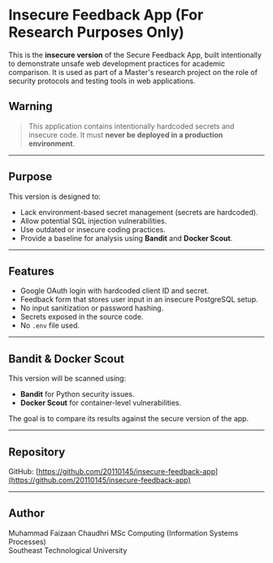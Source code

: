 # Insecure Feedback App (For Research Purposes Only)

This is the **insecure version** of the Secure Feedback App, built intentionally to demonstrate unsafe web development practices for academic comparison. It is used as part of a Master's research project on the role of security protocols and testing tools in web applications.

##  Warning
> This application contains intentionally hardcoded secrets and insecure code. It must **never be deployed in a production environment**.

---

##  Purpose

This version is designed to:
- Lack environment-based secret management (secrets are hardcoded).
- Allow potential SQL injection vulnerabilities.
- Use outdated or insecure coding practices.
- Provide a baseline for analysis using **Bandit** and **Docker Scout**.

---

##  Features

- Google OAuth login with hardcoded client ID and secret.
- Feedback form that stores user input in an insecure PostgreSQL setup.
- No input sanitization or password hashing.
- Secrets exposed in the source code.
- No `.env` file used.

---

##  Bandit &  Docker Scout

This version will be scanned using:
- **Bandit** for Python security issues.
- **Docker Scout** for container-level vulnerabilities.

The goal is to compare its results against the secure version of the app.

---

##  Repository

GitHub: [https://github.com/20110145/insecure-feedback-app](https://github.com/20110145/insecure-feedback-app)

---

##  Author

Muhammad Faizaan  Chaudhri
MSc Computing (Information Systems Processes)  
Southeast Technological University  
